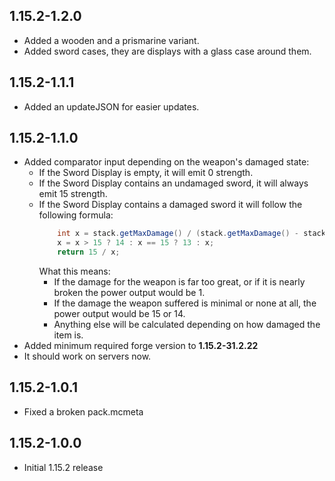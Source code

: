 ## 1.15.2-1.2.0

* Added a wooden and a prismarine variant.
* Added sword cases, they are displays with a glass case around them.

## 1.15.2-1.1.1

* Added an updateJSON for easier updates.

## 1.15.2-1.1.0

* Added comparator input depending on the weapon's damaged state:
  * If the Sword Display is empty, it will emit 0 strength.
  * If the Sword Display contains an undamaged sword, it will always emit 15 strength.
  * If the Sword Display contains a damaged sword it will follow the following formula:
    ```java
        int x = stack.getMaxDamage() / (stack.getMaxDamage() - stack.getDamage());
        x = x > 15 ? 14 : x == 15 ? 13 : x;
        return 15 / x;
    ```
    What this means:
      * If the damage for the weapon is far too great, or if it is nearly broken the power output would be 1.
      * If the damage the weapon suffered is minimal or none at all, the power output would be 15 or 14.
      * Anything else will be calculated depending on how damaged the item is. 
* Added minimum required forge version to **1.15.2-31.2.22**
* It should work on servers now.

## 1.15.2-1.0.1

* Fixed a broken pack.mcmeta

## 1.15.2-1.0.0

* Initial 1.15.2 release